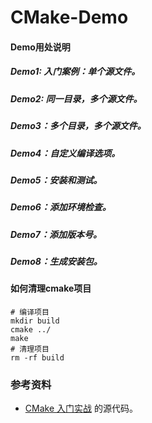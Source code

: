 CMake-Demo
=====

#### Demo用处说明

##### Demo1: 入门案例：单个源文件。

##### Demo2: 同一目录，多个源文件。

##### Demo3：多个目录，多个源文件。

##### Demo4：自定义编译选项。

##### Demo5：安装和测试。

##### Demo6：添加环境检查。

##### Demo7：添加版本号。

##### Demo8：生成安装包。



#### 如何清理cmake项目

```shell
# 编译项目
mkdir build
cmake ../
make
# 清理项目
rm -rf build
```



### 参考资料
+ [CMake 入门实战](http://hahack.com/codes/cmake) 的源代码。
